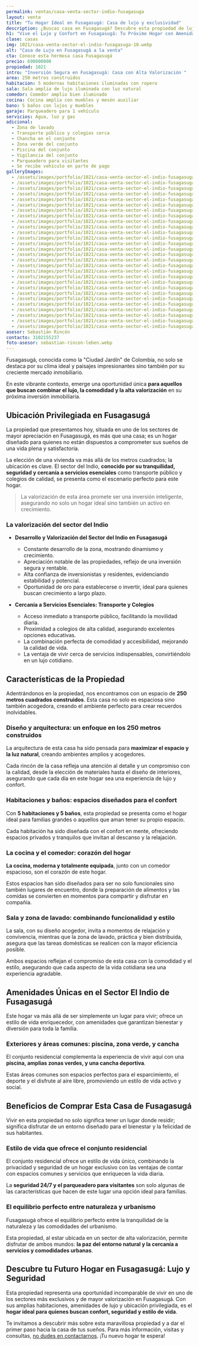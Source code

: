 ```yaml
---
permalink: ventas/casa-venta-sector-indio-fusagasuga
layout: venta
title: "Tu Hogar Ideal en Fusagasugá: Casa de lujo y exclusividad"
description: ¿Buscas casa en Fusagasugá? Descubre esta propiedad de lujo con amenidades únicas. ¡Agenda tu visita hoy! Contacta con LEBEN inmobiliaria para comprarla
h1: "Vive el Lujo y Confort en Fusagasugá: Tu Próximo Hogar con Amenidades Exclusivas"
clase: casas
img: 1021/casa-venta-sector-el-indio-fusagasuga-10.webp
alt: "Casa de Lujo en Fusagasugá a la venta"
cta: Conoce esta hermosa casa Fusagasugá
precio: 690000000
propiedad: 1021
intro: "Inversión Segura en Fusagasugá: Casa con Alta Valorización "
area: 250 metros construidos
habitacion: 5 modernas habitaciones iluminadas con ropero
sala: Sala amplia de lujo iluminada con luz natural
comedor: Comedor amplio bien iluminado
cocina: Cocina amplia con muebles y mesón auxiliar
bano: 5 baños con lujos y muebles
garaje: Parqueadero para 1 vehículo
servicios: Agua, luz y gas
adicional:
  - Zona de lavado
  - Transporte público y colegios cerca
  - Chancha en el conjunto
  - Zona verde del conjunto
  - Piscina del conjunto
  - Vigilancia del conjunto
  - Parqueadero para visitantes
  - Se recibe vehículo en parte de pago
galleryImages:
  - /assets/images/portfolio/1021/casa-venta-sector-el-indio-fusagasuga-1.webp
  - /assets/images/portfolio/1021/casa-venta-sector-el-indio-fusagasuga-2.webp
  - /assets/images/portfolio/1021/casa-venta-sector-el-indio-fusagasuga-3.webp
  - /assets/images/portfolio/1021/casa-venta-sector-el-indio-fusagasuga-4.webp
  - /assets/images/portfolio/1021/casa-venta-sector-el-indio-fusagasuga-5.webp
  - /assets/images/portfolio/1021/casa-venta-sector-el-indio-fusagasuga-6.webp
  - /assets/images/portfolio/1021/casa-venta-sector-el-indio-fusagasuga-7.webp
  - /assets/images/portfolio/1021/casa-venta-sector-el-indio-fusagasuga-8.webp
  - /assets/images/portfolio/1021/casa-venta-sector-el-indio-fusagasuga-9.webp
  - /assets/images/portfolio/1021/casa-venta-sector-el-indio-fusagasuga-10.webp
  - /assets/images/portfolio/1021/casa-venta-sector-el-indio-fusagasuga-11.webp
  - /assets/images/portfolio/1021/casa-venta-sector-el-indio-fusagasuga-13.webp
  - /assets/images/portfolio/1021/casa-venta-sector-el-indio-fusagasuga-14.webp
  - /assets/images/portfolio/1021/casa-venta-sector-el-indio-fusagasuga-15.webp
  - /assets/images/portfolio/1021/casa-venta-sector-el-indio-fusagasuga-16.webp
  - /assets/images/portfolio/1021/casa-venta-sector-el-indio-fusagasuga-17.webp
  - /assets/images/portfolio/1021/casa-venta-sector-el-indio-fusagasuga-18.webp
  - /assets/images/portfolio/1021/casa-venta-sector-el-indio-fusagasuga-19.webp
  - /assets/images/portfolio/1021/casa-venta-sector-el-indio-fusagasuga-20.webp
  - /assets/images/portfolio/1021/casa-venta-sector-el-indio-fusagasuga-21.webp
  - /assets/images/portfolio/1021/casa-venta-sector-el-indio-fusagasuga-22.webp
  - /assets/images/portfolio/1021/casa-venta-sector-el-indio-fusagasuga-23.webp
  - /assets/images/portfolio/1021/casa-venta-sector-el-indio-fusagasuga-24.webp
  - /assets/images/portfolio/1021/casa-venta-sector-el-indio-fusagasuga-25.webp
  - /assets/images/portfolio/1021/casa-venta-sector-el-indio-fusagasuga-26.webp
  - /assets/images/portfolio/1021/casa-venta-sector-el-indio-fusagasuga-27.webp
  - /assets/images/portfolio/1021/casa-venta-sector-el-indio-fusagasuga-28.webp
  - /assets/images/portfolio/1021/casa-venta-sector-el-indio-fusagasuga-29.webp
asesor: Sebastián Rincón
contacto: 3102155237
foto-asesor: sebastian-rincon-leben.webp
---
```

Fusagasugá, conocida como la "Ciudad Jardín" de Colombia, no solo se destaca por su clima ideal y paisajes impresionantes sino también por su creciente mercado inmobiliario.

En este vibrante contexto, emerge una oportunidad única **para aquellos que buscan combinar el lujo, la comodidad y la alta valorización** en su próxima inversión inmobiliaria.

## Ubicación Privilegiada en Fusagasugá

La propiedad que presentamos hoy, situada en uno de los sectores de mayor apreciación en Fusagasugá, es más que una casa; es un hogar diseñado para quienes no están dispuestos a comprometer sus sueños de una vida plena y satisfactoria.

La elección de una vivienda va más allá de los metros cuadrados; la ubicación es clave. El sector del Indio, **conocido por su tranquilidad, seguridad y cercanía a servicios esenciales** como transporte público y colegios de calidad, se presenta como el escenario perfecto para este hogar.

>La valorización de esta área promete ser una inversión inteligente, asegurando no solo un hogar ideal sino también un activo en crecimiento.

### La valorización del sector del Indio

- **Desarrollo y Valorización del Sector del Indio en Fusagasugá**
  - Constante desarrollo de la zona, mostrando dinamismo y crecimiento.
  - Apreciación notable de las propiedades, reflejo de una inversión segura y rentable.
  - Alta confianza de inversionistas y residentes, evidenciando estabilidad y potencial.
  - Oportunidad de oro para establecerse o invertir, ideal para quienes buscan crecimiento a largo plazo.

- **Cercanía a Servicios Esenciales: Transporte y Colegios**
  - Acceso inmediato a transporte público, facilitando la movilidad diaria.
  - Proximidad a colegios de alta calidad, asegurando excelentes opciones educativas.
  - La combinación perfecta de comodidad y accesibilidad, mejorando la calidad de vida.
  - La ventaja de vivir cerca de servicios indispensables, convirtiéndolo en un lujo cotidiano.

## Características de la Propiedad

Adentrándonos en la propiedad, nos encontramos con un espacio de **250 metros cuadrados construidos**. Esta casa no solo es espaciosa sino también acogedora, creando el ambiente perfecto para crear recuerdos inolvidables.

### Diseño y arquitectura: un enfoque en los 250 metros construidos

La arquitectura de esta casa ha sido pensada para **maximizar el espacio y la luz natural**, creando ambientes amplios y acogedores.

Cada rincón de la casa refleja una atención al detalle y un compromiso con la calidad, desde la elección de materiales hasta el diseño de interiores, asegurando que cada día en este hogar sea una experiencia de lujo y confort.

### Habitaciones y baños: espacios diseñados para el confort

Con **5 habitaciones y 5 baños**, esta propiedad se presenta como el hogar ideal para familias grandes o aquellos que aman tener su propio espacio.

Cada habitación ha sido diseñada con el confort en mente, ofreciendo espacios privados y tranquilos que invitan al descanso y la relajación.

### La cocina y el comedor: corazón del hogar

**La cocina, moderna y totalmente equipada**, junto con un comedor espacioso, son el corazón de este hogar.

Estos espacios han sido diseñados para ser no solo funcionales sino también lugares de encuentro, donde la preparación de alimentos y las comidas se convierten en momentos para compartir y disfrutar en compañía.

### Sala y zona de lavado: combinando funcionalidad y estilo

La sala, con su diseño acogedor, invita a momentos de relajación y convivencia, mientras que la zona de lavado, práctica y bien distribuida, asegura que las tareas domésticas se realicen con la mayor eficiencia posible.

Ambos espacios reflejan el compromiso de esta casa con la comodidad y el estilo, asegurando que cada aspecto de la vida cotidiana sea una experiencia agradable.

## Amenidades Únicas en el Sector El Indio de Fusagasugá

Este hogar va más allá de ser simplemente un lugar para vivir; ofrece un estilo de vida enriquecedor, con amenidades que garantizan bienestar y diversión para toda la familia.

### Exteriores y áreas comunes: piscina, zona verde, y cancha

El conjunto residencial complementa la experiencia de vivir aquí con una **piscina, amplias zonas verdes, y una cancha deportiva**.

Estas áreas comunes son espacios perfectos para el esparcimiento, el deporte y el disfrute al aire libre, promoviendo un estilo de vida activo y social.

## Beneficios de Comprar Esta Casa de Fusagasugá

Vivir en esta propiedad no solo significa tener un lugar donde residir; significa disfrutar de un entorno diseñado para el bienestar y la felicidad de sus habitantes.

### Estilo de vida que ofrece el conjunto residencial

El conjunto residencial ofrece un estilo de vida único, combinando la privacidad y seguridad de un hogar exclusivo con las ventajas de contar con espacios comunes y servicios que enriquecen la vida diaria.

La **seguridad 24/7 y el parqueadero para visitantes** son solo algunas de las características que hacen de este lugar una opción ideal para familias.

### El equilibrio perfecto entre naturaleza y urbanismo

Fusagasugá ofrece el equilibrio perfecto entre la tranquilidad de la naturaleza y las comodidades del urbanismo.

Esta propiedad, al estar ubicada en un sector de alta valorización, permite disfrutar de ambos mundos: **la paz del entorno natural y la cercanía a servicios y comodidades urbanas**.

## Descubre tu Futuro Hogar en Fusagasugá: Lujo y Seguridad

Esta propiedad representa una oportunidad incomparable de vivir en uno de los sectores más exclusivos y de mayor valorización en Fusagasugá. Con sus amplias habitaciones, amenidades de lujo y ubicación privilegiada, es el **hogar ideal para quienes buscan confort, seguridad y estilo de vida**.

Te invitamos a descubrir más sobre esta maravillosa propiedad y a dar el primer paso hacia la casa de tus sueños. Para más información, visitas y consultas, [no dudes en contactarnos](#asesor). ¡Tu nuevo hogar te espera!
